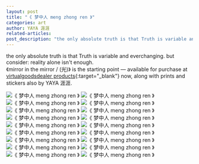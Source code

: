 ```yaml
---
layout: post
title: "《 梦中人 meng zhong ren 》"
categories: art
author: YAYA 涯涯
related-articles:
post_description: "the only absolute truth is that Truth is variable and everchanging. but consider: reality alone isn't enough."
---
```


the only absolute truth is that Truth is variable and everchanging. but consider: reality alone isn't enough.  
《mirror in the mirror / (光)》 is the starting point — available for purchase at [virtualgoodsdealer products](https://products.virtualgoodsdealer.com/product/yaya-mirror-in-the-mirror-comic-book){:target="_blank"} now, along with prints and stickers also by YAYA 涯涯.

![《 梦中人 meng zhong ren 》](/assets/post_media/2021-11-15-meng-zhong-ren/Web-1920-–-1_01.gif)
![《 梦中人 meng zhong ren 》](/assets/post_media/2021-11-15-meng-zhong-ren/Web-1920-–-1_02.gif)
![《 梦中人 meng zhong ren 》](/assets/post_media/2021-11-15-meng-zhong-ren/Web-1920-–-1_03.gif)
![《 梦中人 meng zhong ren 》](/assets/post_media/2021-11-15-meng-zhong-ren/Web-1920-–-1_04.gif)
![《 梦中人 meng zhong ren 》](/assets/post_media/2021-11-15-meng-zhong-ren/Web-1920-–-1_05.gif)
![《 梦中人 meng zhong ren 》](/assets/post_media/2021-11-15-meng-zhong-ren/Web-1920-–-1_06.gif)
![《 梦中人 meng zhong ren 》](/assets/post_media/2021-11-15-meng-zhong-ren/Web-1920-–-1_07.gif)
![《 梦中人 meng zhong ren 》](/assets/post_media/2021-11-15-meng-zhong-ren/Web-1920-–-1_08.gif)
![《 梦中人 meng zhong ren 》](/assets/post_media/2021-11-15-meng-zhong-ren/Web-1920-–-1_09.gif)
![《 梦中人 meng zhong ren 》](/assets/post_media/2021-11-15-meng-zhong-ren/Web-1920-–-1_10.gif)
![《 梦中人 meng zhong ren 》](/assets/post_media/2021-11-15-meng-zhong-ren/Web-1920-–-1_11.gif)
![《 梦中人 meng zhong ren 》](/assets/post_media/2021-11-15-meng-zhong-ren/Web-1920-–-1_12.gif)
![《 梦中人 meng zhong ren 》](/assets/post_media/2021-11-15-meng-zhong-ren/Web-1920-–-1_13.gif)
![《 梦中人 meng zhong ren 》](/assets/post_media/2021-11-15-meng-zhong-ren/Web-1920-–-1_14.gif)
![《 梦中人 meng zhong ren 》](/assets/post_media/2021-11-15-meng-zhong-ren/Web-1920-–-1_15.gif)
![《 梦中人 meng zhong ren 》](/assets/post_media/2021-11-15-meng-zhong-ren/Web-1920-–-1_16.gif)
![《 梦中人 meng zhong ren 》](/assets/post_media/2021-11-15-meng-zhong-ren/Web-1920-–-1_17.gif)
![《 梦中人 meng zhong ren 》](/assets/post_media/2021-11-15-meng-zhong-ren/Web-1920-–-1_18.gif)
